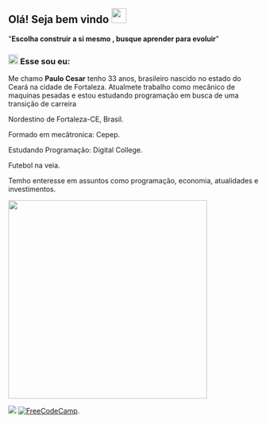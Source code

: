 ## Olá! Seja bem vindo <img src="https://slackmojis.com/emojis/10096-laptop_parrot/download" width="30"/>

"__Escolha construir a si mesmo , busque aprender para evoluir__"

### <img src="https://media2.giphy.com/media/QssGEmpkyEOhBCb7e1/giphy.gif?cid=ecf05e47a0n3gi1bfqntqmob8g9aid1oyj2wr3ds3mg700bl&rid=giphy.gif" width='20px' height='20px'> Esse sou eu:

Me chamo **Paulo Cesar** tenho 33 anos, brasileiro nascido no estado do Ceará na cidade de Fortaleza.
Atualmete trabalho como mecânico de maquinas pesadas e estou estudando programação em busca de uma transição de carreira

Nordestino de Fortaleza-CE, Brasil.

Formado em mecâtronica: Cepep.

Estudando Programação: Digital College.

Futebol na veia.

Temho enteresse em assuntos como programação, economia, atualidades e investimentos.

 
<img src="https://github-readme-streak-stats.herokuapp.com/?user=Paulo23ox&theme=dracula)](https://git.io/streak-stats" width='400px'/>


  <a href="https://www.linkedin.com/in/paulo-cesar-8343716b/" target="_blank"><img src="https://img.shields.io/badge/-LinkedIn-%230077B5?style=for-the-badge&logo=linkedin&logoColor=red" target="_blank"></a>
[![FreeCodeCamp](https://img.shields.io/badge/Freecodecamp-%23123.svg?&style=for-the-badge&logo=freecodecamp&logoColor=yellow)](https://www.freecodecamp.org/PauloCesarDev).




























